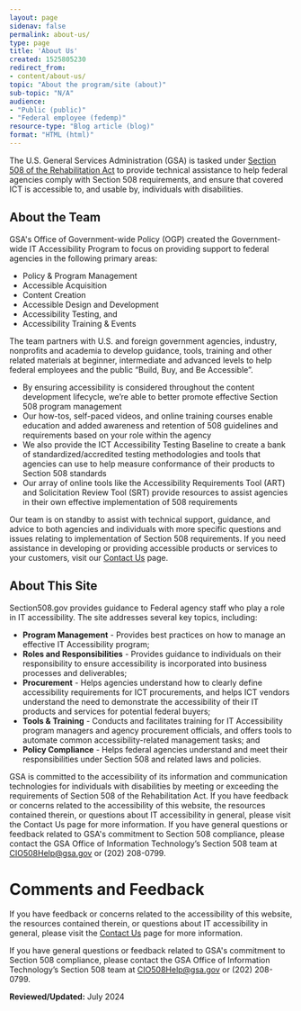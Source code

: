 ```yaml
---
layout: page
sidenav: false
permalink: about-us/
type: page
title: 'About Us'
created: 1525805230
redirect_from:
- content/about-us/
topic: "About the program/site (about)"
sub-topic: "N/A"
audience:
- "Public (public)"
- "Federal employee (fedemp)"
resource-type: "Blog article (blog)"
format: "HTML (html)"
---
```

The U.S. General Services Administration (GSA) is tasked under [Section 508 of the Rehabilitation Act][3] to provide technical assistance to help federal agencies comply with Section 508 requirements, and ensure that covered ICT is accessible to, and usable by, individuals with disabilities. 

## About the Team

GSA's Office of Government-wide Policy (OGP) created the Government-wide IT Accessibility Program to focus on providing support to federal agencies in the following primary areas:

* Policy & Program Management 
* Accessible Acquisition 
* Content Creation
* Accessible Design and Development
* Accessibility Testing, and
* Accessibility Training & Events

The team partners with U.S. and foreign government agencies, industry, nonprofits and academia to develop guidance, tools, training and other related materials at beginner, intermediate and advanced levels to help federal employees and the public “Build, Buy, and Be Accessible”.

* By ensuring accessibility is considered throughout the content development lifecycle, we’re able to better promote effective Section 508 program management 
* Our how-tos, self-paced videos, and online training courses enable education and added awareness and retention of 508 guidelines and requirements based on your role within the agency
* We also provide the ICT Accessibility Testing Baseline to create a bank of standardized/accredited testing methodologies and tools that agencies can use to help measure conformance of their products to Section 508 standards
* Our array of online tools like the Accessibility Requirements Tool (ART) and Solicitation Review Tool (SRT) provide resources to assist agencies in their own effective implementation of 508 requirements

Our team is on standby to assist with technical support, guidance, and advice to both agencies and individuals with more specific questions and issues relating to implementation of Section 508 requirements.  If you need assistance in developing or providing accessible products or services to your customers, visit our [Contact Us][4] page.

## About This Site

Section508.gov provides guidance to Federal agency staff who play a role in IT accessibility. The site addresses several key topics, including:

* **Program Management** - Provides best practices on how to manage an effective IT Accessibility program;
* **Roles and Responsibilities** - Provides guidance to individuals on their responsibility to ensure accessibility is incorporated into business processes and deliverables; 
* **Procurement**  - Helps agencies understand how to clearly define accessibility requirements for ICT procurements, and helps ICT vendors understand the need to demonstrate the accessibility of their IT products and services for potential federal buyers;
* **Tools & Training**  - Conducts and facilitates training for IT Accessibility program managers and agency procurement officials, and offers tools to automate common accessibility-related management tasks; and
* **Policy Compliance**  - Helps federal agencies understand and meet their responsibilities under Section 508 and related laws and policies.

GSA is committed to the accessibility of its information and communication technologies for individuals with disabilities by meeting or exceeding the requirements of Section 508 of the Rehabilitation Act.
If you have feedback or concerns related to the accessibility of this website, the resources contained therein, or questions about IT accessibility in general, please visit the Contact Us page for more information.
If you have general questions or feedback related to GSA's commitment to Section 508 compliance, please contact the GSA Office of Information Technology’s Section 508 team at CIO508Help@gsa.gov or (202) 208-0799.

# Comments and Feedback

If you have feedback or concerns related to the accessibility of this website, the resources contained therein, or questions about IT accessibility in general, please visit the [Contact Us][4] page for more information.

If you have general questions or feedback related to GSA's commitment to Section 508 compliance, please contact the GSA Office of Information Technology’s Section 508 team at [CIO508Help@gsa.gov][5] or (202) 208-0799.

**Reviewed/Updated:** July 2024

 [1]: https://www.access-board.gov
 [2]: https://www.access-board.gov/guidelines-and-standards/communications-and-it/about-the-ict-refresh/final-rule
 [3]: https://www.access-board.gov/law/ra.html
 [4]: {{site.baseurl}}/contact-us
 [5]: mailto:CIO508Help@gsa.gov